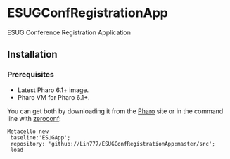 # ESUGConfRegistrationApp
ESUG Conference Registration Application

## Installation 
### Prerequisites
- Latest Pharo 6.1+ image.
- Pharo VM for Pharo 6.1+.

You can get both by downloading it from the [Pharo](http://pharo.org) site or in the command line with [zeroconf](http://get.pharo.org): 

```
Metacello new
 baseline:'ESUGApp';
 repository: 'github://Lin777/ESUGConfRegistrationApp:master/src';
 load
```
